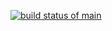 [![build status of main](https://travis-ci.org/willescamilla/GitHub567.svg?branch=main)](https://travis-ci.org/willescamilla/GitHub567)